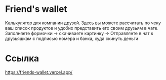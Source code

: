 # Friend's wallet

Калькулятор для компании друзей. Здесь вы можете рассчитать по чеку ваш список продуктов и удобно представить его своим друзьям в чате. Заполняете формочки -> скачиваете картинку -> Отправляете в чат к друзьяшкам с подписью номера и банка, куда скинуть деньги

# Ссылка

https://friends-wallet.vercel.app/

